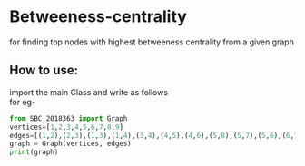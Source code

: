 # Betweeness-centrality
for finding top nodes with highest betweeness centrality from a given graph  
## How to use:  
import the main Class and write as follows  
for eg-  
```python
from SBC_2018363 import Graph  
vertices=[1,2,3,4,5,6,7,8,9]  
edges=[(1,2),(2,3),(1,3),(1,4),(3,4),(4,5),(4,6),(5,8),(5,7),(5,6),(6,7),(6,8),(8,7),(7,9)]  
graph = Graph(vertices, edges)  
print(graph)
```
